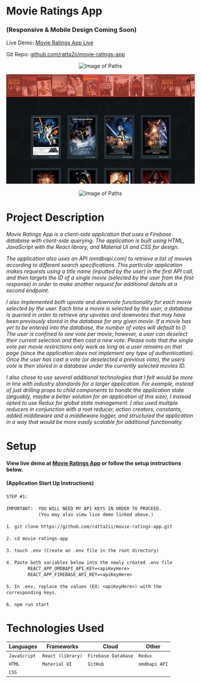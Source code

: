 # Movie Ratings App

### (Responsive & Mobile Design Coming Soon)

Live Demo: [Movie Ratings App Live](https://ratta2ii.github.io/movie-ratings-app/#/)

Git Repo: [github.com/ratta2ii/movie-ratings-app](https://github.com/ratta2ii/movie-ratings-app)

<center>

![Image of Paths](public/ReadmeImages/screenshot-1.png)

![Image of Paths](public/ReadmeImages/screenshot-2.png)

![Image of Paths](public/ReadmeImages/screenshot-4.png)

</center>


# Project Description

_Movie Ratings App is a client-side application that uses a Firebase database with client-side querying. The application is built using HTML, JavaScript with the React library, and Material UI and CSS for design._

_The application also uses an API (omdbapi.com) to retrieve a list of movies according to different search specifications. This particular application makes requests using a title name (inputted by the user) in the first API call, and then targets the ID of a single movie (selected by the user from the first response) in order to make another request for additional details at a second endpoint._ 
 
 _I also implemented both upvote and downvote functionality for each movie selected by the user. Each time a movie is selected by the user, a database is queried in order to retrieve any upvotes and downvotes that may have been previously stored in the database for any given movie. If a movie has yet to be entered into the database, the number of votes will default to 0. The user is confined to one vote per movie; however, a user can deselect their current selection and then cast a new vote. Please note that the single vote per movie restrictions only work as long as a user remains on that page (since the application does not implement any type of authentication). Once the user has cast a vote (or deselected a previous vote), the users vote is then stored in a database under the currently selected movies ID._

 _I also chose to use several additional technologies that I felt would be more in line with industry standards for a larger application. For example, instead of just drilling props to child components to handle the application state (arguably, maybe a better solution for an application of this size), I instead opted to use Redux for global state management. I also used multiple reducers in conjunction with a root reducer, action creators, constants, added middleware and a middleware logger, and structured the application in a way that would be more easily scalable for additional functionality._


# Setup

#### View live demo at [Movie Ratings App](https://ratta2ii.github.io/movie-ratings-app/#/) or follow the setup instructions below.

#### (Application Start Up Instructions)
    
    STEP #1:

    IMPORTANT:  YOU WILL NEED MY API KEYS IN ORDER TO PROCEED.
                (You may also view live demo linked above.)

    1. git clone https://github.com/ratta2ii/movie-ratings-app.git  

    2. cd movie-ratings-app

    3. touch .env (Create an .env file in the root directory)

    4. Paste both variables below into the newly created .env file 
            REACT_APP_OMDBAPI_API_KEY=<apiKeyHere>
            REACT_APP_FIREBASE_API_KEY=<apiKeyHere>

    5. In .env, replace the values (EX: <apiKeyHere>) with the corresponding keys.

    6. npm run start


# Technologies Used

| Languages | Frameworks | Cloud | Other |
| ------ | ------ | ------ | ----- | 
| `JavaScript` | `React (library)`| `Firebase Database` | `Redux` |
| `HTML` | `Material UI` | `GitHub` | `omdbapi API` |
| `CSS` |  |  |   |


<!-- 
# Setup-2 (Follow if you DO NOT have API keys)
    
#### (Application Start Up Instructions)
    
    STEP #1:

    IMPORTANT: In order for the API, database and application to all work correctly, you will have to follow all 3 steps.

    1. Clone repo (https://github.com/ratta2ii/movie-ratings-app.git) 

    2. cd movie-ratings-app

    3. npm install

    4. Follow through with steps #2 and #3 before continuing 

    5. npm run start

#### (Obtain API Key Instructions)

    STEP #2:

    1. Go to (omdbapi.com) and obtain an API Key

    2. Create an .env file inside the root directory of the movie-ratings-app

    3. Add this exact variable to the .env file: REACT_APP_OMDBAPI_KEY=<yourApiKeyHere>

#### (Firebase Database Setup Instructions)

    STEP #3:

    1. Follow Firebase quickstart guide to setup a database (https://firebase.google.com/docs/firestore/quickstart)

    2. Once you create database, take your firebase configurations and replace it with the code in (src/FirebaseDB/config.js)

    3. Store firebase API key (from config file) and store in the .env file with this exact variable: REACT_APP_FIREBASE_API_KEY=<yourApiKeyHere>
 -->
